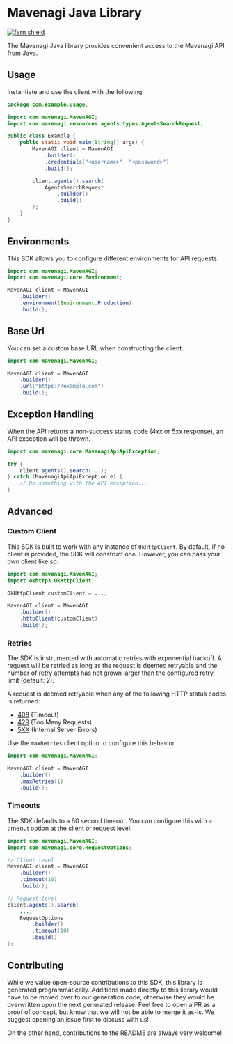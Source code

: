# Mavenagi Java Library

[![fern shield](https://img.shields.io/badge/%F0%9F%8C%BF-Built%20with%20Fern-brightgreen)](https://buildwithfern.com?utm_source=github&utm_medium=github&utm_campaign=readme&utm_source=https%3A%2F%2Fgithub.com%2Fmavenagi%2Fmavenagi-java)

The Mavenagi Java library provides convenient access to the Mavenagi API from Java.

## Usage

Instantiate and use the client with the following:

```java
package com.example.usage;

import com.mavenagi.MavenAGI;
import com.mavenagi.resources.agents.types.AgentsSearchRequest;

public class Example {
    public static void main(String[] args) {
        MavenAGI client = MavenAGI
            .builder()
            .credentials("<username>", "<password>")
            .build();

        client.agents().search(
            AgentsSearchRequest
                .builder()
                .build()
        );
    }
}
```

## Environments

This SDK allows you to configure different environments for API requests.

```java
import com.mavenagi.MavenAGI;
import com.mavenagi.core.Environment;

MavenAGI client = MavenAGI
    .builder()
    .environment(Environment.Production)
    .build();
```

## Base Url

You can set a custom base URL when constructing the client.

```java
import com.mavenagi.MavenAGI;

MavenAGI client = MavenAGI
    .builder()
    .url("https://example.com")
    .build();
```

## Exception Handling

When the API returns a non-success status code (4xx or 5xx response), an API exception will be thrown.

```java
import com.mavenagi.core.MavenagiApiApiException;

try {
    client.agents().search(...);
} catch (MavenagiApiApiException e) {
    // Do something with the API exception...
}
```

## Advanced

### Custom Client

This SDK is built to work with any instance of `OkHttpClient`. By default, if no client is provided, the SDK will construct one. 
However, you can pass your own client like so:

```java
import com.mavenagi.MavenAGI;
import okhttp3.OkHttpClient;

OkHttpClient customClient = ...;

MavenAGI client = MavenAGI
    .builder()
    .httpClient(customClient)
    .build();
```

### Retries

The SDK is instrumented with automatic retries with exponential backoff. A request will be retried as long
as the request is deemed retryable and the number of retry attempts has not grown larger than the configured
retry limit (default: 2).

A request is deemed retryable when any of the following HTTP status codes is returned:

- [408](https://developer.mozilla.org/en-US/docs/Web/HTTP/Status/408) (Timeout)
- [429](https://developer.mozilla.org/en-US/docs/Web/HTTP/Status/429) (Too Many Requests)
- [5XX](https://developer.mozilla.org/en-US/docs/Web/HTTP/Status/500) (Internal Server Errors)

Use the `maxRetries` client option to configure this behavior.

```java
import com.mavenagi.MavenAGI;

MavenAGI client = MavenAGI
    .builder()
    .maxRetries(1)
    .build();
```

### Timeouts

The SDK defaults to a 60 second timeout. You can configure this with a timeout option at the client or request level.

```java
import com.mavenagi.MavenAGI;
import com.mavenagi.core.RequestOptions;

// Client level
MavenAGI client = MavenAGI
    .builder()
    .timeout(10)
    .build();

// Request level
client.agents().search(
    ...,
    RequestOptions
        .builder()
        .timeout(10)
        .build()
);
```

## Contributing

While we value open-source contributions to this SDK, this library is generated programmatically.
Additions made directly to this library would have to be moved over to our generation code,
otherwise they would be overwritten upon the next generated release. Feel free to open a PR as
a proof of concept, but know that we will not be able to merge it as-is. We suggest opening
an issue first to discuss with us!

On the other hand, contributions to the README are always very welcome!